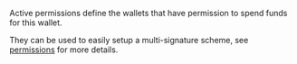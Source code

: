 Active permissions define the wallets that have permission to spend funds for this wallet.

They can be used to easily setup a multi-signature scheme, see [permissions](wallets/permissions) for more details.